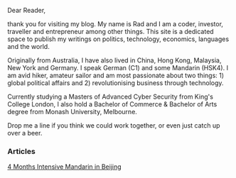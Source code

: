 Dear Reader,

thank you for visiting my blog. My name is Rad and I am a coder, investor, traveller and entrepreneur among other things. This site is a dedicated space to publish my writings on politics, technology, economics, languages and the world. 

Originally from Australia, I have also lived in China, Hong Kong, Malaysia, New York and Germany. I speak German (C1) and some Mandarin (HSK4). I am avid hiker, amateur sailor and am most passionate about two things: 1) global political affairs and 2) revolutionising business through technology. 

Currently studying a Masters of Advanced Cyber Security from King's College London, I also hold a Bachelor of Commerce & Bachelor of Arts degree from Monash University, Melbourne.

Drop me a line if you think we could work together, or even just catch up over a beer.



### Articles

[4 Months Intensive Mandarin in Beijing](file:///home/rad/Documents/Projects/canary_ecuador/dist/chinese_001.html) 

 


